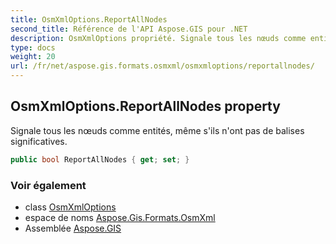```yaml
---
title: OsmXmlOptions.ReportAllNodes
second_title: Référence de l'API Aspose.GIS pour .NET
description: OsmXmlOptions propriété. Signale tous les nœuds comme entités même sils nont pas de balises significatives.
type: docs
weight: 20
url: /fr/net/aspose.gis.formats.osmxml/osmxmloptions/reportallnodes/
---
```

## OsmXmlOptions.ReportAllNodes property

Signale tous les nœuds comme entités, même s'ils n'ont pas de balises significatives.

```csharp
public bool ReportAllNodes { get; set; }
```

### Voir également

* class [OsmXmlOptions](../)
* espace de noms [Aspose.Gis.Formats.OsmXml](../../osmxmloptions/)
* Assemblée [Aspose.GIS](../../../)


